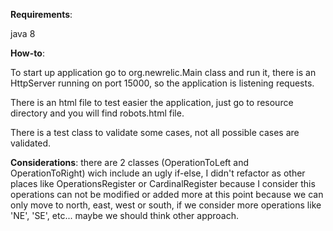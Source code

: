 **Requirements**:

java 8

**How-to**:

To start up application go to org.newrelic.Main class and run it, 
there is an HttpServer running on port 15000, so the application is listening requests.

There is an html file to test easier the application, just go to resource directory
and you will find robots.html file.

There is a test class to validate some cases, not all possible cases are validated.

**Considerations**:
there are 2 classes (OperationToLeft and OperationToRight) wich include an ugly if-else, 
I didn't refactor as other places like OperationsRegister or CardinalRegister because 
I consider this operations can not be modified or added more at this point because we can only move
to north, east, west or south, if we consider more operations like 
'NE', 'SE', etc... maybe we should think other approach. 

 